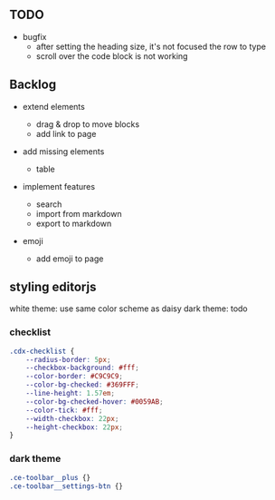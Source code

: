 ## TODO

- bugfix
    - after setting the heading size, it's not focused the row to type
    - scroll over the code block is not working

## Backlog

- extend elements
    - drag & drop to move blocks
    - add link to page

- add missing elements
    - table

- implement features
    - search
    - import from markdown
    - export to markdown

- emoji
    - add emoji to page

## styling editorjs
white theme: use same color scheme as daisy
dark theme: todo

### checklist
```css
.cdx-checklist {
    --radius-border: 5px;
    --checkbox-background: #fff;
    --color-border: #C9C9C9;
    --color-bg-checked: #369FFF;
    --line-height: 1.57em;
    --color-bg-checked-hover: #0059AB;
    --color-tick: #fff;
    --width-checkbox: 22px;
    --height-checkbox: 22px;
}
```

### dark theme
```css
.ce-toolbar__plus {}
.ce-toolbar__settings-btn {}
```